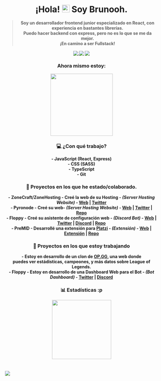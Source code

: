 <h1 align="center">
  ¡Hola! 
  <img src="https://user-images.githubusercontent.com/57642291/115981321-b7a44c80-a58a-11eb-8109-79aa8bcf0698.gif" width="25px">  
  Soy <strong>Brunooh<strong/>.
</h1>

  <blockquote>
    <p align="center">
      Soy un desarrollador frontend junior especializado en React, con experiencia en bastantes librerías. <br/>
      Puedo hacer backend con express, pero no es lo que se me da mejor.  <br/>
      ¡En camino a ser Fullstack!
    <p/>
  </blockquote>

<div align="center">
  <a href="https://twitter.com/brunoo_cal">
    <img src="https://img.shields.io/twitter/follow/brunoo_cal?color=blue&label=Twitter&logo=brunoo_cal&style=for-the-badge" align="center">
  </a>
  <img src="https://img.shields.io/static/v1?label=Discord&message=Brunooh%231181&color=blue&style=for-the-badge" align="center">
  <img src="https://komarev.com/ghpvc/?username=brunoocal&color=blue" align="center">
</div>

<h3 align="center">
  Ahora mismo estoy:
</h3>
<div align="center">
  <a href="https://discord.com/users/698582921887481889">
    <img src="https://lanyard-profile-readme.vercel.app/api/698582921887481889" align="center" height="205">
  </a>
</div>

<h3 align="center">
  💻 ¿Con qué  trabajo?
</h3>

<div align="center">
  <p align="center">
      - JavaScript (React, Express)<br/>
      - CSS (SASS) <br/>
      - TypeScript <br/>
      - Git
  <p/>
</div>

<h3 align="center">
  👑 Proyectos en los que he estado/colaborado.
</h3>

<div align="center">
  <p align="center">
    - ZoneCraft/ZoneHosting - Creé la web de su Hosting - <em>(Server Hosting Website)</em> - <a href="https://zonehosting.net">Web<a/> | <a           href="https://twitter.com/ZoneCraftES">Twitter<a/> <br/>
    - Pyronode - Creé su web- <em>(Server Hosting Website)</em> - <a href="https://pyronode.com">Web<a/> | <a href="https://twitter.com/PyroNode">Twitter<a/> | <a href="https://github.com/brunoocal/Pyronode">Repo<a/> <br/>
    - Floppy - Creé su asistente de configuración web - <em>(Discord Bot)</em> - <a href="https://floppy-assistant.vercel.app">Web<a/> | <a href="https://floppy.red/twitter">Twitter<a/> | <a href="https://floppy.red/discord">Discord<a/> | <a href="https://github.com/brunoocal/FloppyAssistant">Repo<a/> <br/>
    - PreMID - Desarrollé una extensión para <a href="https://platzi.com">Platzi<a/> - <em>(Extensión)</em> - <a href="https://premid.app">Web<a/> | <a href="https://premid.app/store/presences/Platzi">Extensión<a/> | <a href="https://github.com/PlatziPreMID">Repo<a/>
  <p/>
</div>

<h3 align="center">
  🔧 Proyectos en los que estoy trabajando
</h3>

<div align="center">
  <p align="center">
    - Estoy en desarrollo de un clon de <a href="https://las.op.gg/l=es">OP.GG</a>, una web donde <br/> puedes ver estádisticas, campeones, y más datos sobre League of Legends. <br/>
    - Floppy - Estoy en desarrollo de una Dashboard Web para el Bot - <em>(Bot Dashboard)</em> - <a href="https://floppy.red/twitter">Twitter<a/> | <a href="https://floppy.red/discord">Discord<a/>
  <p/>
</div>

<h3 align="center">
  📊 Estadísticas :p
</h3>

<div align="center">
  <a href="https://wakatime.com/@brunoocal">
    <img src="https://github-readme-stats.vercel.app/api/wakatime?username=brunoocal&layout=compact&theme=dark" align="center" height="195px">
  </a>
</div>

#
![](https://hit.yhype.me/github/profile?user_id=75707587)

